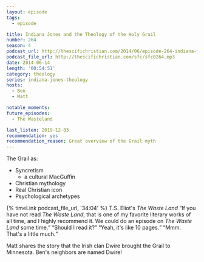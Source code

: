 ```yaml
---
layout: episode
tags:
  - episode

title: Indiana Jones and the Theology of the Holy Grail
number: 264
season: 4
podcast_url: http://thescifichristian.com/2014/06/episode-264-indiana-jones-and-the-theology-of-the-holy-grail/
podcast_file_url: http://thescifichristian.com/sfc/sfc0264.mp3
date: 2014-06-14
length: '00:54:51'
category: theology
series: indiana-jones-theology
hosts:
  - Ben
  - Matt

notable_moments: 
future_episodes:
  - The Wasteland

last_listen: 2019-12-03
recommendation: yes
recommendation_reason: Great overview of the Grail myth
---
```


The Grail as:
- Syncretism
  - a cultural MacGuffin
- Christian mythology 
- Real Christian icon
- Psychological archetypes

<div class="quote">
  {% timeLink podcast_file_url, '34:04' %}
  <span class="quote-context is-size-6">T.S. Eliot's <i class="work-title">The Waste Land</i></span>
  <q class="ben">If you have not read <i class="work-title">The Waste Land</i>, that is one of my favorite literary works of all time, and I highly recommend it. We could do an episode on <i class="work-title">The Waste Land</i> some time.</q>
  <q class="matt">Should I read it?</q>
  <q class="ben">Yeah, it's like 10 pages.</q>
  <q class="matt">Mmm. That's a little much.</q>
</div>

Matt shares the story that the Irish clan Dwire brought the Grail to Minnesota. Ben's neighbors are named Dwire!